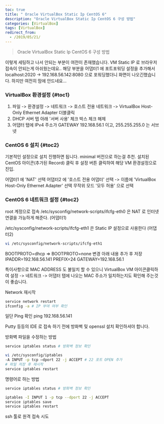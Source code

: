 ```yaml
---
toc: true
title: " Oracle VirtualBox Static Ip CentOS 6"
description: "Oracle VirtualBox Static Ip CentOS 6 구성 방법"
categories: [VirtualBox]
tags: [VirtualBox]
redirect_from:
  - /2019/05/21/
---
```


> Oracle VirtualBox Static Ip CentOS 6 구성 방법

이렇게 세팅하고 나서 안되는 부분이 여전이 존재했습니다.
VM Static IP 로 브라우저 접속이 안되는게 아쉬웠는데요..
해당 부분을 어댑터1 에 포트포워딩 설정을 추가해서 localhost:2020 -> 192.168.56.142:8080 으로 포워딩했더니
화면이 나오긴했습니다. 하지만 여전히 맘에 안드네요...

### VirtualBox 환경설정 {#toc1}

1. 파일 -> 환경설정 -> 네트워크 -> 호스트 전용 네트워크 -> VirtualBox Host-Only Ethernet Adapter 더블클릭
2. DHCP 서버 탭 아래 '서버 사용' 체크 박스 체크 해제
3. 어댑터 탭에 IPv4 주소가 GATEWAY 192.168.56.1 이고, 255.255.255.0 는 서브넷

### CentOS 6 설치 {#toc2}

기본적인 설정으로 설치 진행하면 됩니다. minimal 버전으로 하는걸 추천.
설치된 CentOS 아이콘(추가된 Record) 클릭 후 설정 버튼 클릭하여 해당 VM 환경설정으로 진입.

어댑터1 에 'NAT' 선택
어댑터2 에 '호스트 전용 어댑터' 선택 -> 이름에 'VirtualBox Host-Only Ethernet Adapter' 선택
무작위 모드 '모두 허용' 으로 선택

### CentOS 6 네트워크 설정 {#toc2}

root 계정으로 접속
/etc/sysconfig/network-scripts/ifcfg-eth0 은 NAT 로 인터넷 연결을 가능하게 해준다. (어댑터1)

/etc/sysconfig/network-scripts/ifcfg-eth1 은 Static IP 설정으로 사용한다 (어댑터2)

```bash
vi /etc/sysconfig/network-scripts/ifcfg-eth1
```
BOOTPROTO=dhcp => BOOTPROTO=none 변경
아래 내용 추가 후 저장
IPADDR=192.168.56.141
PREFIX=24
GATEWAY=192.168.56.1

특이사항으로 MAC ADDRESS 도 불일치 할 수 있으니 VirtualBox VM 아이콘클릭하여 설정 -> 네트워크 -> 어댑터 탭에 나오는 MAC 주소가 일치하는지도 확인해
주는것이 좋습니다.

Network 재시작

```bash
service network restart
ifconfig -a # IP 부여 여부 확인
```

일단 Ping 확인
ping 192.168.56.141

Putty 등등의 IDE 로 접속 하기 전에 방화벽 및 openssl 설치 확인하셔야 합니다.

방화벽 파일을 수정하는 방법
```bash
service iptables status # 방화벽 정보 확인

vi /etc/sysconfig/iptables
-A INPUT -p tcp –dport 22 -j ACCEPT # 22 포트 OPEN 추가
# 파일 저장 후 재시작
service iptables restart
```

명령어로 하는 방법
```bash
service iptables status # 방화벽 정보 확인

iptables -I INPUT 1 -p tcp --dport 22 -j ACCEPT 
service iptables save 
service iptables restart
```
ssh 툴로 원격 접속 시도

[^1]: This is a footnote.

[kramdown]: https://kramdown.gettalong.org/
[My Blog]: https://marindie.github.io
